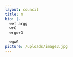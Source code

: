```yaml
---
layout: council
title: m
bio: |-
  wef argg
  wrG
  wrgwrG

  wgwG
picture: /uploads/image3.jpg
---
```


